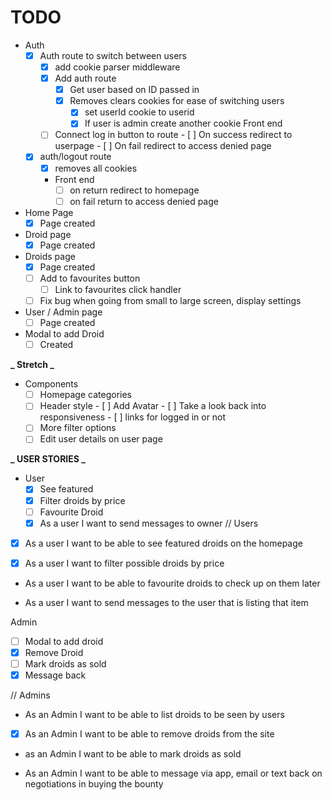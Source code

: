 # TODO
- Auth
  - [X] Auth route to switch between users
    - [X] add cookie parser middleware
    - [X] Add auth route
      - [X] Get user based on ID passed in
      - [x] Removes clears cookies for ease of switching users
          - [X] set userId cookie to userid
          - [X] If user is admin create another cookie
    Front end
    - [ ] Connect log in button to route
          - [ ] On success redirect to userpage
          - [ ] On fail redirect to access denied page
  - [x] auth/logout route
    - [x] removes all cookies
    - Front end
      - [ ] on return redirect to homepage
      - [ ] on fail return to access denied page

- Home Page
  - [X] Page created

- Droid page
  - [X] Page created

- Droids page
  - [X] Page created
  - [ ] Add to favourites button
    - [ ] Link to favourites click handler
  - [ ] Fix bug when going from small to large screen, display settings

- User / Admin page
  - [ ] Page created

- Modal to add Droid
  - [ ] Created

**_ Stretch _**

- Components
  - [ ] Homepage categories
  - [ ] Header style
        - [ ] Add Avatar
        - [ ] Take a look back into responsiveness
        - [ ] links for logged in or not
  - [ ] More filter options
  - [ ] Edit user details on user page

**_ USER STORIES _**

- User
  - [X] See featured
  - [X] Filter droids by price
  - [ ] Favourite Droid
  - [X] As a user I want to send messages to owner
// Users

- [X] As a user I want to be able to see featured droids on the homepage

- [X] As a user I want to filter possible droids by price

- As a user I want to be able to favourite droids to check up on them later

- As a user I want to send messages to the user that is listing that item

Admin
  - [ ] Modal to add droid
  - [X] Remove Droid
  - [ ] Mark droids as sold
  - [X] Message back

// Admins

- As an Admin I want to be able to list droids to be seen by users
  
- [X] As an Admin I want to be able to remove droids from the site

- as an Admin I want to be able to mark droids as sold

- As an Admin I want to be able to message via app, email or text back on negotiations in buying the bounty
